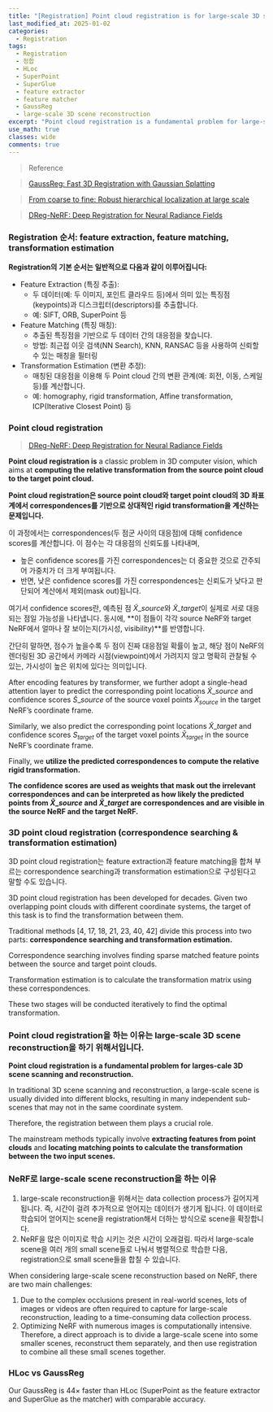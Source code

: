 ```yaml
---
title: "[Registration] Point cloud registration is for large-scale 3D scene reconstruction"
last_modified_at: 2025-01-02
categories:
  - Registration
tags:
  - Registration
  - 정합
  - HLoc
  - SuperPoint
  - SuperGlue
  - feature extractor
  - feature matcher
  - GaussReg
  - large-scale 3D scene reconstruction
excerpt: "Point cloud registration is a fundamental problem for large-scale 3D scene scanning and reconstruction"
use_math: true
classes: wide
comments: true
---
```


> Reference

> [GaussReg: Fast 3D Registration with Gaussian Splatting](https://www.ecva.net/papers/eccv_2024/papers_ECCV/papers/02380.pdf)

> [From coarse to fine: Robust hierarchical localization at large scale](https://openaccess.thecvf.com/content_CVPR_2019/papers/Sarlin_From_Coarse_to_Fine_Robust_Hierarchical_Localization_at_Large_Scale_CVPR_2019_paper.pdf)

> [DReg-NeRF: Deep Registration for Neural Radiance Fields](https://openaccess.thecvf.com/content/ICCV2023/papers/Chen_DReg-NeRF_Deep_Registration_for_Neural_Radiance_Fields_ICCV_2023_paper.pdf)

### Registration 순서: feature extraction, feature matching, transformation estimation

**Registration의 기본 순서는 일반적으로 다음과 같이 이루어집니다:**

- Feature Extraction (특징 추출):
  - 두 데이터(예: 두 이미지, 포인트 클라우드 등)에서 의미 있는 특징점(keypoints)과 디스크립터(descriptors)를 추출합니다.
  - 예: SIFT, ORB, SuperPoint 등
- Feature Matching (특징 매칭):
  - 추출된 특징점을 기반으로 두 데이터 간의 대응점을 찾습니다.
  - 방법: 최근접 이웃 검색(NN Search), KNN, RANSAC 등을 사용하여 신뢰할 수 있는 매칭을 필터링
- Transformation Estimation (변환 추정):
  - 매칭된 대응점을 이용해 두 Point cloud 간의 변환 관계(예: 회전, 이동, 스케일 등)를 계산합니다.
  - 예: homography, rigid transformation, Affine transformation, ICP(Iterative Closest Point) 등
 
### Point cloud registration

> [DReg-NeRF: Deep Registration for Neural Radiance Fields](https://openaccess.thecvf.com/content/ICCV2023/papers/Chen_DReg-NeRF_Deep_Registration_for_Neural_Radiance_Fields_ICCV_2023_paper.pdf)

**Point cloud registration is** a classic problem in 3D computer vision, which aims at **computing the relative transformation from the source point cloud to the target point cloud.**

**Point cloud registration은 source point cloud와 target point cloud의 3D 좌표계에서 correspondences를 기반으로 상대적인 rigid transformation을 계산하는 문제입니다.**

이 과정에서는 correspondences(두 점군 사이의 대응점)에 대해 confidence scores를 계산합니다. 이 점수는 각 대응점의 신뢰도를 나타내며, 

- 높은 confidence scores를 가진 correspondences는 더 중요한 것으로 간주되어 가중치가 더 크게 부여됩니다.
- 반면, 낮은 confidence scores를 가진 correspondences는 신뢰도가 낮다고 판단되어 계산에서 제외(mask out)됩니다.

여기서 confidence scores란, 예측된 점 $\tilde{X}\_{source}$와 $\tilde{X}\_{target}$이 실제로 서로 대응되는 점일 가능성을 나타냅니다. 동시에, **이 점들이 각각 source NeRF와 target NeRF에서 얼마나 잘 보이는지(가시성, visibility)**를 반영합니다. 

간단히 말하면, 점수가 높을수록 두 점이 진짜 대응점일 확률이 높고, 해당 점이 NeRF의 렌더링된 3D 공간에서 카메라 시점(viewpoint)에서 가려지지 않고 명확히 관찰될 수 있는, 가시성이 높은 위치에 있다는 의미입니다.

After encoding features by transformer, we further adopt a single-head attention layer to predict the corresponding point locations $\tilde{X}\_{source}$ and confidence scores $\tilde{S}\_{source}$ of the source voxel points $\hat{X}_{source}$ in the target NeRF’s coordinate frame. 

Similarly, we also predict the corresponding point locations $\tilde{X}\_{target}$ and confidence scores $S_{target}$ of the target voxel points $\hat{X}_{target}$ in the source NeRF’s coordinate frame. 

Finally, we **utilize the predicted correspondences to compute the relative rigid transformation.**

**The confidence scores are used as weights that mask out the irrelevant correspondences and can be interpreted as how likely the predicted points from $\tilde{X}\_source$ and $\tilde{X}\_target$ are correspondences and are visible in the source NeRF and the target NeRF.** 

### 3D point cloud registration (correspondence searching & transformation estimation)

3D point cloud registration는 feature extraction과 feature matching을 합쳐 부르는 correspondence searching과 transformation estimation으로 구성된다고 말할 수도 있습니다.

3D point cloud registration has been developed for decades. Given two overlapping point clouds with different coordinate systems, the target of this task is to find the transformation between them. 

Traditional methods [4, 17, 18, 21, 23, 40, 42] divide this process into two parts: **correspondence searching and transformation estimation.**

Correspondence searching involves finding sparse matched feature points between the source and target point clouds. 

Transformation estimation is to calculate the transformation matrix using these correspondences.

These two stages will be conducted iteratively to find the optimal transformation.

### Point cloud registration을 하는 이유는 large-scale 3D scene reconstruction을 하기 위해서입니다.

**Point cloud registration is a fundamental problem for larges-cale 3D scene scanning and reconstruction.**

In traditional 3D scene scanning and reconstruction, a large-scale scene is usually divided into different blocks, resulting in many independent sub-scenes that may not in the same coordinate system. 

Therefore, the registration between them plays a crucial role.

The mainstream methods typically involve **extracting features from point clouds** and **locating matching points to calculate the transformation between the two input scenes.**

### NeRF로 large-scale scene reconstruction을 하는 이유

1. large-scale reconstruction을 위해서는 data collection process가 길어지게 됩니다. 즉, 시간이 걸려 추가적으로 얻어지는 데이터가 생기게 됩니다. 이 데이터로 학습되어 얻어지는 scene을 registration해서 더하는 방식으로 scene을 확장합니다.
2. NeRF을 많은 이미지로 학습 시키는 것은 시간이 오래걸림. 따라서 large-scale scene을 여러 개의 small scene들로 나눠서 병렬적으로 학습한 다음, registration으로 small scene들을 합칠 수 있습니다.

When considering large-scale scene reconstruction based on NeRF, there are two main challenges: 

1. Due to the complex occlusions present in real-world scenes, lots of images or videos are often required to capture for large-scale reconstruction, leading to a time-consuming data collection process. 
2. Optimizing NeRF with numerous images is computationally intensive. Therefore, a direct approach is to divide a large-scale scene into some smaller scenes, reconstruct them separately, and then use registration to combine all these small scenes together.

### HLoc vs GaussReg

Our GaussReg is 44× faster than HLoc (SuperPoint as the feature extractor and SuperGlue as the matcher) with comparable accuracy.
